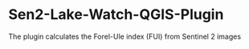 # Sen2-Lake-Watch-QGIS-Plugin
The plugin calculates the Forel-Ule index (FUI) from Sentinel 2 images
